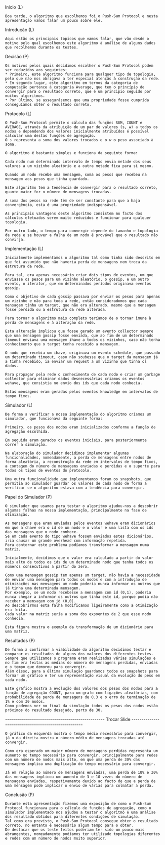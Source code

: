 Inicio (L)

	Boa tarde, o algoritmo que escolhemos foi o Push-Sum Protocol e nesta apresentação vamos falar um pouco sobre ele.

Introdução (L)

	Aqui estão os principais tópicos que vamos falar, que vão desde o motivo pelo qual escolhemos este algoritmo à análise de alguns dados que recolhemos durante os testes.

Decisão (P)

	Os motivos pelos quais decidimos escolher o Push-Sum Protocol podem ser reduzidos aos seguintes:
	* Primeiro, este algoritmo funciona para qualquer tipo de topologia, pelo que não nos obrigava a ter especial atenção à construção da rede.
	* Em segundo lugar, este algoritmo em termos da categoria de computação pertence à categoria Average, que tem o princípio de convergir para o resultado correto, que é um principio seguido por muitos algoritmos.
	* Por último, se assegurásemos que uma propriedade fosse cumprida conseguíamos obter o resultado correto.

Protocolo (L)

	O Push-Sum Protocol permite o cálculo das funções SUM, COUNT e AVERAGE, através da atribuição de um par de valores (s, w) a todos os nodos e dependendo dos valores inicialmente atribuídos é possível calcular uma destas funções de agregação.
	O s representa a soma dos valores trocados e o w o peso associado à soma.

	O algoritmo é bastante simples e funciona da seguinte forma:

	Cada nodo num determinado intervalo de tempo envia metade dos seus valores a um vizinho aleatório e a outra metade fica para si mesmo.
	
	Quando um nodo recebe uma mensagem, soma os pesos que recebeu na mensagem aos pesos que tinha guardado. 
	
	Este algoritmo tem a tendência de convergir para o resultado correto, quanto maior for o número de mensagens trocadas.
	
	A soma dos pesos na rede têm de ser constante para que a haja convergência, esta é uma propriedade indispensável.
	
	As principais vantagens deste algoritmo consistem no facto dos cálculos efetuados serem muito reduzidos e funcionar para qualquer topologia.
	
	Por outro lado, o tempo para convergir depende do tamanho e topologia da rede e se houver a falha de um nodo é provável que o resultado não convirja.

Implementação (L)

	Inicialmente implementamos o algoritmo tal como tinha sido descrito em que foi assumido que não haveria perda de mensagens nem troca da estrutura da rede.

	Para tal, era apenas necessário criar dois tipos de eventos, um que enviasse os pesos para um vizinho aleatório, o gossip, e um outro evento, o iterator, que em determinados períodos originava eventos gossip.

	Como o objetivo de cada gossip passava por enviar os pesos para apenas um vizinho e não para toda a rede, então consideradomos que cada mensagem tinha um target, que não era alterado, mesmo que a mensagem fosse perdida ou a estrutura da rede alterada.

	Para tornar o algoritmo mais completo teríamos de o tornar imune à perda de mensagens e à alteração da rede.

	Esta alteração implicou que fosse gerado um evento collector sempre que uma mensagem gossip fosse enviada, que ao fim de um determinado timeout enviava uma mensagem ihave a todos os vizinhos, caso não tenha conhecimento que o target tenha recebido a mensagem.

	O nodo que recebia um ihave, originava um evento schedule, que passado um determinado timeout, caso não soubesse que o target da mensagem já a tinha recebido, ia enviar um request a um vizinho que tinha os dados.

	Para propagar pela rede o conhecimento de cada nodo e criar um garbage collector para eliminar dados desnecessárias criamos os eventos wehave, que consistia no envio dos ids que cada nodo conhecia.

	Estas mensagens eram geradas pelos eventos knowledge em intervalos de tempo fixos.

Simulador (L)

	De forma a verificar a nossa implementação do algoritmo críamos um simulador, que funcionava da seguinte forma:

	Primeiro, os pesos dos nodos eram inicializados conforme a função de agregação escolhida.
	
	Em seguida eram gerados os eventos iniciais, para posteriormente correr a simulação.

	Na elaboração do simulador decidimos implementar algumas funcionalidades, nomeadamente, a perda de mensagens entre nodos de forma aleatória, a reconstrução da rede em intervalos de tempo fixos, a contagem do número de mensagens enviadas e perdidas e o suporte para todos os tipos de eventos do protocolo.

	Uma outra funcionalidade que implementamos foram os snapshots, que permitia ao simulador guardar os valores de cada nodo de forma a verificar se o algoritmo estava com a tendência para convergir.

Papel do Simulador (P)

	O simulador que usamos para testar o algoritmo ajudou-nos a descobrir algumas falhas na nossa implementação, principalmente na fase de otimização.

	As mensagens que eram enviadas pelos eventos wehave eram dicionários em que a chave era o id de um nodo e o valor é uma lista com os ids das mensagens que o nodo conhece.
	Se em cada evento do tipo wehave fossem enviados estes dicionários, iria causar um grande overhead com informação repetida.
	Para contornar este problema podíamos transformar a mensagem numa matriz.
	
	Inicialmente, decidimos que o valor era calculado a partir do valor mais alto de todos os ids de um determinado nodo que tenha todos os números consecutivos a partir do zero.

	Como uma mensagem gossip tem apenas um target, não havia a necessidade de enviar uma mensagem para todos os nodos e com a introdução de otimizações nas mensagens um nodo poderia nunca informar os outros que já tinha uma determinada mensagem.
	Por exemplo, se um nodo recebesse a mensagem com id (0,1), poderia nunca chegar a informar os outros que tinha este id, porque podia não receber a mensagem com id (0,0).
	Ao descobrirmos esta falha modificamos ligeiramente como a otimização era feita.
	Cada valor na matriz seria a soma dos expoentes de 2 que esse nodo conhecia.

	Esta figura mostra o exemplo da transformação de um dicionário para uma matriz.


Resultados (P)

	De forma a confirmar a viabilidade do algoritmo decidimos testar e comparar os resultados de alguns dos valores dos diferentes testes.
	Sempre que utilizamos o programa eram realizadas várias simulações e no fim era feitas as médias do número de mensagens perdidas, enviadas e o tempo que demorou para convergir.
	Além disso, para a última simulação guardamos todos os snapshots para formar um gráfico e ter um representação visual da evolução do peso em cada nodo.

	Este gráfico mostra a evolução dos valores dos pesos dos nodos para a função de agregação COUNT, para um grafo com ligações aleatórias, com probabilidade de perda de mensagens de 0.3 e o erro de terminação de 1% e com 30 nodos.
	Como podemos ver no final da simulação todos os pesos dos nodos estão próximos do resultado desejado, perto de 30.
-------------------------------------------------- Trocar Slide -----------------------------------------------------

	O gráfico da esquerda mostra o tempo médio necessário para convergir, já o da direita mostra o número médio de mensagens trocadas até convergir.
	
	Como era esperado um maior número de mensagens perdidas representa um aumento no tempo necessário para convergir, principalmente para redes com um número de nodos mais alto, em que uma perda de 30% das mensagens implica uma duplicação do tempo necessário para convergir.
	
	Já em relação ao número de mensagens enviadas, uma perda de 10% e 30% das mensagens implicou um aumento de 3 e 10 vezes do número de mensagens enviadas, respetivamente devido ao facto de que a perda de uma mensagem pode implicar o envio de várias para colmatar a perda.

Conclusão (P)

	Durante esta apresentação fizemos uma exposição de como o Push-Sum Protocol funcionava para o cálculo de funções de agregação, como o simulador implementado nos ajudou a testar o algoritmo e uma análise dos resultado obtidos para diferentes condições de simulação.
	Tal como era previsto, o Push-Sum Protocol consegue obter o resultado correto, no entanto é necessário algum tempo para o obter.
	De destacar que os teste feitos poderiam ter sido um pouco mais abrangentes, nomeadamente podiamos ter utilizado topologias diferentes e redes com um número de nodos muito superior.

